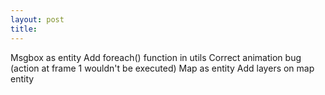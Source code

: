 ```yaml
---
layout: post
title: 
---
```


Msgbox as entity
Add foreach() function in utils
Correct animation bug (action at frame 1 wouldn't be executed)
Map as entity
Add layers on map entity